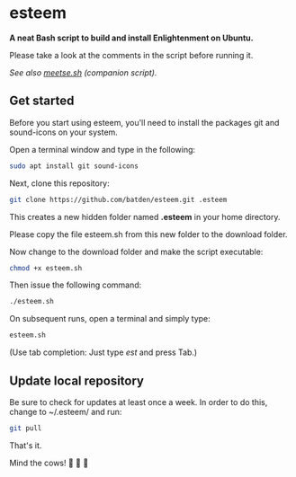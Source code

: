 # esteem

**A neat Bash script to build and install Enlightenment on Ubuntu.**

Please take a look at the comments in the script before running it.

*See also [meetse.sh](https://github.com/batden/meetse) (companion script).*

## Get started

Before you start using esteem, you'll need to install the packages git and sound-icons on your system.

Open a terminal window and type in the following:

```bash
sudo apt install git sound-icons
```

Next, clone this repository:

```bash
git clone https://github.com/batden/esteem.git .esteem
```

This creates a new hidden folder named **.esteem** in your home directory.

Please copy the file esteem.sh from this new folder to the download folder.

Now change to the download folder and make the script executable:

```bash
chmod +x esteem.sh
```

Then issue the following command:

```bash
./esteem.sh
```

On subsequent runs, open a terminal and simply type:

```bash
esteem.sh
```

(Use tab completion: Just type *est* and press Tab.)

## Update local repository

Be sure to check for updates at least once a week.
In order to do this, change to ~/.esteem/ and run:

```bash
git pull
```

That's it.

Mind the cows! :cow2: :cow2: :cow2:
